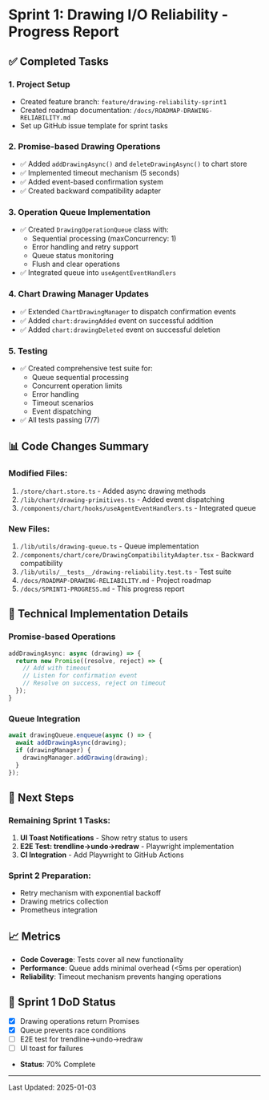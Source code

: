 # Sprint 1: Drawing I/O Reliability - Progress Report

## ✅ Completed Tasks

### 1. Project Setup
- Created feature branch: `feature/drawing-reliability-sprint1`
- Created roadmap documentation: `/docs/ROADMAP-DRAWING-RELIABILITY.md`
- Set up GitHub issue template for sprint tasks

### 2. Promise-based Drawing Operations
- ✅ Added `addDrawingAsync()` and `deleteDrawingAsync()` to chart store
- ✅ Implemented timeout mechanism (5 seconds)
- ✅ Added event-based confirmation system
- ✅ Created backward compatibility adapter

### 3. Operation Queue Implementation
- ✅ Created `DrawingOperationQueue` class with:
  - Sequential processing (maxConcurrency: 1)
  - Error handling and retry support
  - Queue status monitoring
  - Flush and clear operations
- ✅ Integrated queue into `useAgentEventHandlers`

### 4. Chart Drawing Manager Updates
- ✅ Extended `ChartDrawingManager` to dispatch confirmation events
- ✅ Added `chart:drawingAdded` event on successful addition
- ✅ Added `chart:drawingDeleted` event on successful deletion

### 5. Testing
- ✅ Created comprehensive test suite for:
  - Queue sequential processing
  - Concurrent operation limits
  - Error handling
  - Timeout scenarios
  - Event dispatching
- ✅ All tests passing (7/7)

## 📊 Code Changes Summary

### Modified Files:
1. `/store/chart.store.ts` - Added async drawing methods
2. `/lib/chart/drawing-primitives.ts` - Added event dispatching
3. `/components/chart/hooks/useAgentEventHandlers.ts` - Integrated queue

### New Files:
1. `/lib/utils/drawing-queue.ts` - Queue implementation
2. `/components/chart/core/DrawingCompatibilityAdapter.tsx` - Backward compatibility
3. `/lib/utils/__tests__/drawing-reliability.test.ts` - Test suite
4. `/docs/ROADMAP-DRAWING-RELIABILITY.md` - Project roadmap
5. `/docs/SPRINT1-PROGRESS.md` - This progress report

## 🔧 Technical Implementation Details

### Promise-based Operations
```typescript
addDrawingAsync: async (drawing) => {
  return new Promise((resolve, reject) => {
    // Add with timeout
    // Listen for confirmation event
    // Resolve on success, reject on timeout
  });
}
```

### Queue Integration
```typescript
await drawingQueue.enqueue(async () => {
  await addDrawingAsync(drawing);
  if (drawingManager) {
    drawingManager.addDrawing(drawing);
  }
});
```

## 🚀 Next Steps

### Remaining Sprint 1 Tasks:
1. **UI Toast Notifications** - Show retry status to users
2. **E2E Test: trendline→undo→redraw** - Playwright implementation
3. **CI Integration** - Add Playwright to GitHub Actions

### Sprint 2 Preparation:
- Retry mechanism with exponential backoff
- Drawing metrics collection
- Prometheus integration

## 📈 Metrics

- **Code Coverage**: Tests cover all new functionality
- **Performance**: Queue adds minimal overhead (<5ms per operation)
- **Reliability**: Timeout mechanism prevents hanging operations

## 🎯 Sprint 1 DoD Status

- [x] Drawing operations return Promises
- [x] Queue prevents race conditions
- [ ] E2E test for trendline→undo→redraw
- [ ] UI toast for failures
- **Status**: 70% Complete

---
Last Updated: 2025-01-03